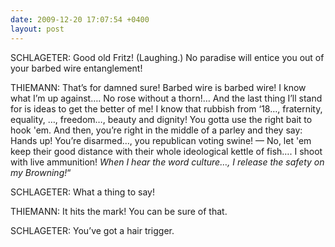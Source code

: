 ```yaml
---
date: 2009-12-20 17:07:54 +0400
layout: post
---
```

SCHLAGETER: Good old Fritz! (Laughing.) No paradise will entice you out of your barbed wire entanglement!

THIEMANN: That’s for damned sure! Barbed wire is barbed wire! I know what I’m up against…. No rose without a thorn!… And the last thing I’ll stand for is ideas to get the better of me! I know that rubbish from ‘18…, fraternity, equality, …, freedom…, beauty and dignity! You gotta use the right bait to hook 'em. And then, you’re right in the middle of a parley and they say: Hands up! You’re disarmed…, you republican voting swine! — No, let 'em keep their good distance with their whole ideological kettle of fish…. I shoot with live ammunition! _When I hear the word culture…, I release the safety on my Browning!_“

SCHLAGETER: What a thing to say!

THIEMANN: It hits the mark! You can be sure of that.

SCHLAGETER: You’ve got a hair trigger.
